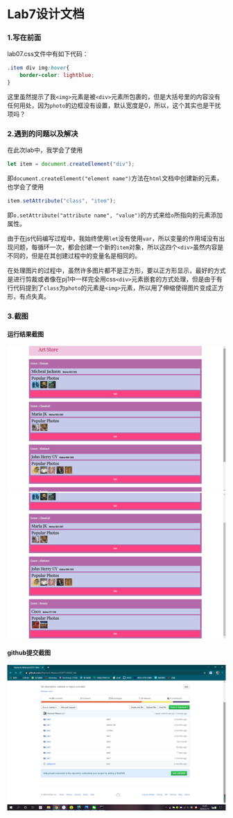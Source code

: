# Lab7设计文档
### 1.写在前面
lab07.css文件中有如下代码：
```css
.item div img:hover{
    border-color: lightblue;
}
```
这里虽然提示了我`<img>`元素是被`<div>`元素所包裹的，但是大括号里的内容没有任何用处，因为`photo`的边框没有设置，默认宽度是0，所以，这个其实也是干扰项吗？

### 2.遇到的问题以及解决
在此次lab中，我学会了使用
```javascript
let item = document.createElement("div");
```
即`document.createElement("element name")`方法在`html`文档中创建新的元素，也学会了使用
```javascript
item.setAttribute("class", "item");
```
即`o.setAttribute("attribute name", "value")`的方式来给`o`所指向的元素添加属性。

由于在js代码编写过程中，我始终使用`let`没有使用`var`，所以变量的作用域没有出现问题，每循环一次，都会创建一个新的`item`对象，所以这四个`<div>`虽然内容是不同的，但是在其创建过程中的变量名是相同的。

在处理图片的过程中，虽然许多图片都不是正方形，要以正方形显示，最好的方式是进行剪裁或者像在pj1中一样完全用css`<div>`元素嵌套的方式处理，但是由于有行代码提到了`class`为`photo`的元素是`<img>`元素，所以用了伸缩使得图片变成正方形，有点失真。

### 3.截图
#### 运行结果截图
![images/lab61.png](images/lab71.png)
![images/lab61.png](images/lab72.png)

#### github提交截图
![images/lab62.png](images/lab73.png)